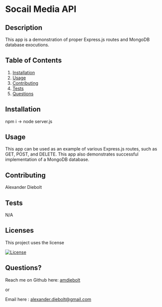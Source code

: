 
# Socail Media API

## Description
  
  This app is a demonstration of proper Express.js routes and MongoDB database exocutions.

## Table of Contents
  
1. [Installation](#installation)
2. [Usage](#usage)
3. [Contributing](#contributing)
4. [Tests](#tests) 
5. [Questions](#questions)

<a name ='installation'></a> 
## Installation
  
  npm i -> node server.js

<a name ='usage'></a> 
## Usage
  
  This app can be used as an example of various Express.js routes, such as GET, POST, and DELETE. This app also demonstrates successful implementation of a MongoDB database.

<a name ='contributing'></a> 
## Contributing
  
  Alexander Diebolt

<a name ='tests'></a>  
## Tests
  
  N/A

<a name ='licenses'></a> 
## Licenses
  
  This project uses the  license
  
  [![License](https://img.shields.io/badge/License--blue.svg)](https://opensource.org/licenses/)

  

<a name ='questions'></a> 
## Questions?
  
  Reach me on Github here: [amdiebolt](https://github.com/amdiebolt)
  
  or
  
  Email here : alexander.diebolt@gmail.com
